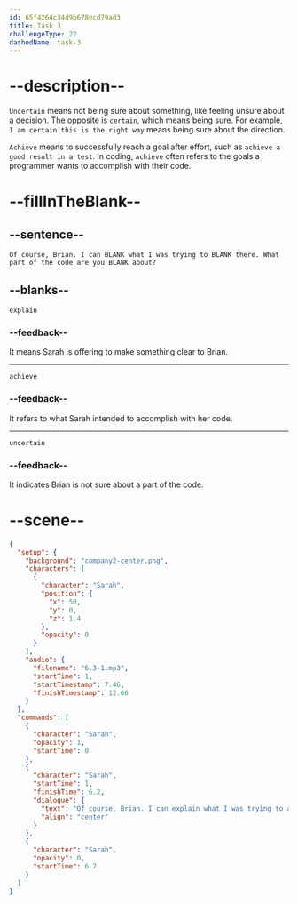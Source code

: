 ```yaml
---
id: 65f4264c34d9b678ecd79ad3
title: Task 3
challengeType: 22
dashedName: task-3
---
```


<!-- (Audio) Sarah: Of course, Brian. I can explain what I was trying to achieve there. What part of the code are you uncertain about? -->

# --description--

`Uncertain` means not being sure about something, like feeling unsure about a decision. The opposite is `certain`, which means being sure. For example, `I am certain this is the right way` means being sure about the direction.

`Achieve` means to successfully reach a goal after effort, such as `achieve a good result in a test`. In coding, `achieve` often refers to the goals a programmer wants to accomplish with their code.

# --fillInTheBlank--

## --sentence--

`Of course, Brian. I can BLANK what I was trying to BLANK there. What part of the code are you BLANK about?`

## --blanks--

`explain`

### --feedback--

It means Sarah is offering to make something clear to Brian.

---

`achieve`

### --feedback--

It refers to what Sarah intended to accomplish with her code.

---

`uncertain`

### --feedback--

It indicates Brian is not sure about a part of the code.

# --scene--

```json
{
  "setup": {
    "background": "company2-center.png",
    "characters": [
      {
        "character": "Sarah",
        "position": {
          "x": 50,
          "y": 0,
          "z": 1.4
        },
        "opacity": 0
      }
    ],
    "audio": {
      "filename": "6.3-1.mp3",
      "startTime": 1,
      "startTimestamp": 7.46,
      "finishTimestamp": 12.66
    }
  },
  "commands": [
    {
      "character": "Sarah",
      "opacity": 1,
      "startTime": 0
    },
    {
      "character": "Sarah",
      "startTime": 1,
      "finishTime": 6.2,
      "dialogue": {
        "text": "Of course, Brian. I can explain what I was trying to achieve there. What part of the code are you uncertain about?",
        "align": "center"
      }
    },
    {
      "character": "Sarah",
      "opacity": 0,
      "startTime": 6.7
    }
  ]
}
```

